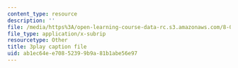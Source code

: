 ```yaml
---
content_type: resource
description: ''
file: /media/https%3A/open-learning-course-data-rc.s3.amazonaws.com/8-04-quantum-physics-i-spring-2016/ab1ec64ee70852399b9a81b1abe56e97_AnzhigYawy8.vtt
file_type: application/x-subrip
resourcetype: Other
title: 3play caption file
uid: ab1ec64e-e708-5239-9b9a-81b1abe56e97
---
```

